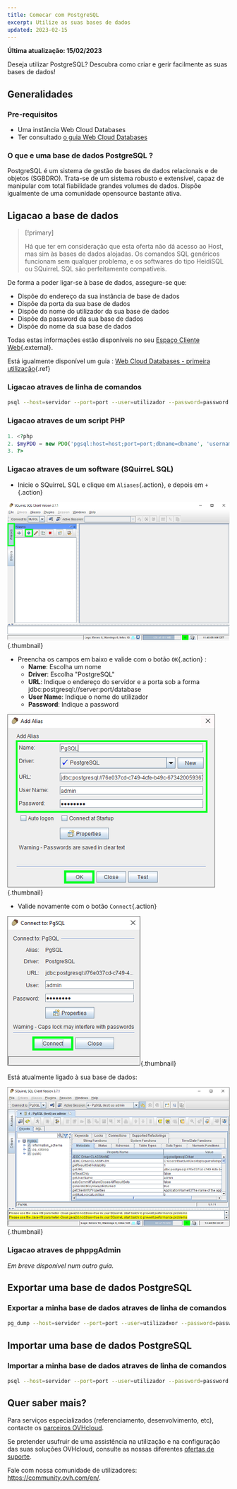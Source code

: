 ```yaml
---
title: Comecar com PostgreSQL
excerpt: Utilize as suas bases de dados
updated: 2023-02-15
---
```


**Última atualização: 15/02/2023**

Deseja utilizar PostgreSQL? Descubra como criar e gerir facilmente as suas bases de dados!


## Generalidades

### Pre-requisitos

- Uma instância Web Cloud Databases
- Ter consultado [o guia Web Cloud Databases](/pages/web/clouddb/starting_with_clouddb)

### O que e uma base de dados PostgreSQL ?
PostgreSQL é um sistema de gestão de bases de dados relacionais e de objetos (SGBDRO). Trata-se de um sistema robusto e extensível, capaz de manipular com total fiabilidade grandes volumes de dados. Dispõe igualmente de uma comunidade opensource bastante ativa.


## Ligacao a base de dados


> [!primary]
>
> Há que ter em consideração que esta oferta não dá acesso ao Host, mas sim às bases de dados alojadas. Os comandos SQL genéricos funcionam sem qualquer problema, e os softwares do tipo HeidiSQL ou SQuirreL SQL são perfeitamente compatíveis.
> 

De forma a poder ligar-se à base de dados, assegure-se que:

- Dispõe do endereço da sua instância de base de dados
- Dispõe da porta da sua base de dados
- Dispõe do nome do utilizador da sua base de dados
- Dispõe da password da sua base de dados
- Dispõe do nome da sua base de dados

Todas estas informações estão disponíveis no seu [Espaço Cliente Web](https://www.ovh.com/manager/web/){.external}.

Está igualmente disponível um guia : [Web Cloud Databases - primeira utilização](/pages/web/clouddb/starting_with_clouddb){.ref}


### Ligacao atraves de linha de comandos

```bash
psql --host=servidor --port=port --user=utilizador --password=password nome_da_base
```


### Ligacao atraves de um script PHP

```php
1. <?php
2. $myPDO = new PDO('pgsql:host=host;port=port;dbname=dbname', 'username', 'password');
3. ?>
```


### Ligacao atraves de um software (SQuirreL SQL)
- Inicie o SQuirreL SQL e clique em `Aliases`{.action}, e depois em `+`{.action}


![launch SQuirreL SQL](images/1.PNG){.thumbnail}

- Preencha os campos em baixo e valide com o botão `OK`{.action} :
    - **Name**: Escolha um nome
    - **Driver**: Escolha "PostgreSQL"
    - **URL**: Indique o endereço do servidor e a porta sob a forma jdbc:postgresql://server:port/database
    - **User Name**: Indique o nome do utilizador
    - **Password**: Indique a password


![config connection](images/2.PNG){.thumbnail}

- Valide novamente com o botão `Connect`{.action}


![valid connection](images/3.PNG){.thumbnail}

Está atualmente ligado à sua base de dados:


![config connection](images/4.PNG){.thumbnail}


### Ligacao atraves de phppgAdmin
*Em breve disponível num outro guia.*


## Exportar uma base de dados PostgreSQL

### Exportar a minha base de dados atraves de linha de comandos

```bash
pg_dump --host=servidor --port=port --user=utilizadxor --password=password nome_da_base > nome_da_base.sql
```


## Importar uma base de dados PostgreSQL

### Importar a minha base de dados atraves de linha de comandos

```bash
psql --host=servidor --port=port --user=utilizador --password=password nome_da_base < nome_da_base.sql
```

## Quer saber mais?

Para serviços especializados (referenciamento, desenvolvimento, etc), contacte os [parceiros OVHcloud](https://partner.ovhcloud.com/pt/).

Se pretender usufruir de uma assistência na utilização e na configuração das suas soluções OVHcloud, consulte as nossas diferentes [ofertas de suporte](https://www.ovhcloud.com/pt/support-levels/).

Fale com nossa comunidade de utilizadores: <https://community.ovh.com/en/>. 
